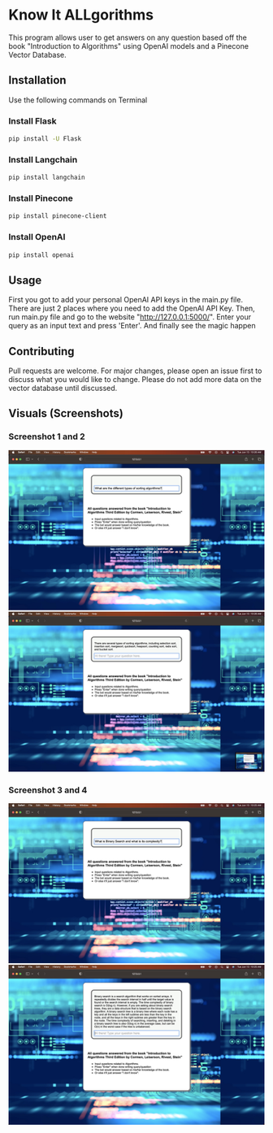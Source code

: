 # Know It ALLgorithms
This program allows user to get answers on any question based off the book "Introduction to Algorithms" using OpenAI models and a Pinecone Vector Database.

## Installation
Use the following commands on Terminal

### Install Flask
```bash
pip install -U Flask
```

### Install Langchain
```bash
pip install langchain
```

### Install Pinecone
```bash
pip install pinecone-client
```


### Install OpenAI
```bash
pip install openai
```

## Usage
 First you got to add your personal OpenAI API keys in the main.py file. There are just 2 places where you need to add the OpenAI API Key. Then, run main.py file and go to the website "http://127.0.0.1:5000/". Enter your query as an input text and press 'Enter'. And finally see the magic happen

## Contributing
 Pull requests are welcome. For major changes, please open an issue first to discuss what you would like to change. Please do not add more data on the vector database until discussed.
 
## Visuals (Screenshots)
### Screenshot 1 and 2
![My Image](screenshot1.jpeg)
![My Image](screenshot4.jpeg)

### Screenshot 3 and 4
![My Image](screenshot2.jpeg)
![My Image](screenshot3.jpeg)












